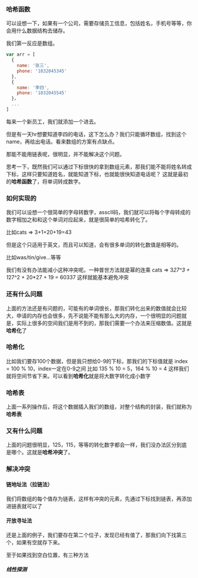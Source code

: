 ### 哈希函数

可以设想一下，如果有一个公司，需要存储员工信息，包括姓名，手机号等等，你会用什么数据结构去储存。

我们第一反应是数组。

```javascript
var arr = [
  {
    name: '张三',
    phone: '1832045345'
  },
  {
    name: '李四',
    phone: '1832045545'
  }，
  ...
]
```
每来一个新员工，我们就添加一个进去。

但是有一天hr想要知道李四的电话，这下怎么办？我们只能循环数组，找到这个name，再给出电话。看来数组的方案有点缺点。

那能不能用链表呢，很明显，并不能解决这个问题。

思考一下，既然我们可以通过下标很快的拿到数组元素，那我们能不能将姓名转成下标，这样只要知道姓名，就能知道下标，也就能很快知道电话呢？
这就是最初的**哈希函数**了，将单词转成数字。

### 如何实现的

我们可以设想一个很简单的字母转数字，asscII码，我们就可以将每个字母转成的数字相加之和和这个单词对应起来，就是很简单的哈希转化了。

比如cats => 3+1+20+19=43

但是这个只适用于英文，而且可以知道，会有很多单词的转化数值是相等的。

比如was/tin/give...等等

我们有没有办法能减小这种冲突呢。一种普世方法就是幂的连乘
cats => 3*27^3 + 1*27^2 + 20*27 + 19 = 60337
这样就能基本避免冲突

### 还有什么问题

上面的方法还是有问题的，可能有的单词很长，那我们转化出来的数值就会比较大，申请的内存也会很多，先不说能不能有那么大的内存，一个很明显的问题就是，实际上很多的空间我们是用不到的，那我们需要一个办法来压缩数值。这就是**哈希化**了

### 哈希化
比如我们要存100个数据，但是我只想给0-9的下标，那我们的下标值就是 index = 100 % 10，index一定在0-9之间
比如 135 % 10 = 5，164 % 10 = 4
这样我们就将空间节省下来。可以看到**哈希化**就是将大数字转化成小数字

### 哈希表
上面一系列操作后，将这个数据插入我们的数组，对整个结构的封装，我们就称为**哈希表**

### 又有什么问题
上面的问题很明显，125，115，等等的转化数字都会一样，我们没办法区分到底是哪个。这就是**哈希冲突**了。

### 解决冲突

#### 链地址法（拉链法）
我们将数组的每个值存为链表，这样有冲突的元素，先通过下标找到链表，再添加进链表就可以了

#### 开放寻址法
还是上面的例子，我们要存在第二个位子，发现已经有值了，那我们向下找第三个，如果有空就存下来。

至于如果找到空白位置，有三种方法

##### 线性探测
